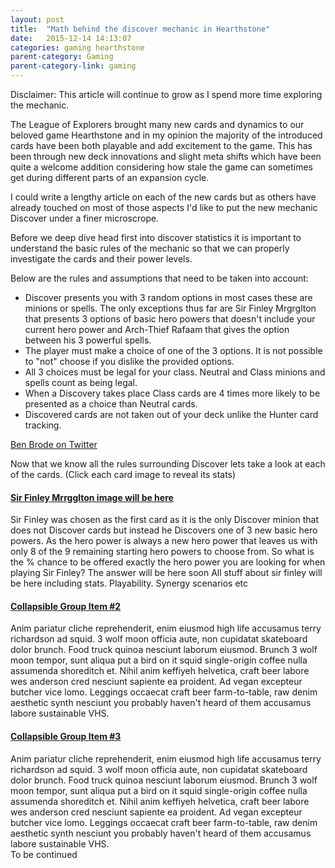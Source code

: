 ```yaml
---
layout: post
title:  "Math behind the discover mechanic in Hearthstone"
date:   2015-12-14 14:13:07
categories: gaming hearthstone
parent-category: Gaming
parent-category-link: gaming
---
```



Disclaimer: This article will continue to grow as I spend more time exploring the mechanic.

<p>The League of Explorers brought many new cards and dynamics to our beloved game Hearthstone and in my opinion the majority of the introduced cards have been both playable and add excitement to the game. This has been through new deck innovations and slight meta shifts which have been quite a welcome addition considering how stale the game can sometimes get during different parts of an expansion cycle. </p>

<p>I could write a lengthy article on each of the new cards but as others have already touched on most of those aspects I'd like to put the new mechanic Discover under a finer microscrope.</p>

<p>Before we deep dive head first into discover statistics it is important to understand the basic rules of the mechanic so that we can properly investigate the cards and their power levels.</p>
<p>Below are the rules and assumptions that need to be taken into account:</p>

* Discover presents you with 3 random options in most cases these are minions or spells. The only exceptions thus far are Sir Finley Mrgrglton that presents 3 options of basic hero powers that doesn't include your current hero power and Arch-Thief Rafaam that gives the option between his 3 powerful spells.
* The player must make a choice of one of the 3 options. It is not possible to "not" choose if you dislike the provided options.
* All 3 choices must be legal for your class. Neutral and Class minions and spells count as being legal.
* When a Discovery takes place Class cards are 4 times more likely to be presented as a choice than Neutral cards.
* Discovered cards are not taken out of your deck unlike the Hunter card tracking.

<a class="embedly-card" href="https://twitter.com/bdbrode/status/666359351980920832">Ben Brode on Twitter</a>
<script async src="//cdn.embedly.com/widgets/platform.js" charset="UTF-8"></script>

<p>Now that we know all the rules surrounding Discover lets take a look at each of the cards. (Click each card image to reveal its stats)</p>

<div class="panel-group" id="accordion" role="tablist" aria-multiselectable="true">
  <div class="panel panel-default">
    <div class="panel-heading" role="tab" id="headingOne">
      <h4 class="panel-title">
        <a role="button" data-toggle="collapse" data-parent="#accordion" href="#collapseOne" aria-expanded="true" aria-controls="collapseOne">
          Sir Finley Mrrgglton image will be here 
        </a>
      </h4>
    </div>
    <div id="collapseOne" class="panel-collapse collapse in" role="tabpanel" aria-labelledby="headingOne">
      <div class="panel-body">
       Sir Finley was chosen as the first card as it is the only Discover minion that does not Discover cards but instead he Discovers one of 3 new basic hero powers. As the hero power is always a new hero power that leaves us with only 8 of the 9 remaining starting hero powers to choose from. So what is the % chance to be offered exactly the hero power you are looking for when playing Sir Finley?
The answer will be here soon
       All stuff about sir finley will be here including stats. Playability. Synergy scenarios etc
      </div>
    </div>
  </div>
  <div class="panel panel-default">
    <div class="panel-heading" role="tab" id="headingTwo">
      <h4 class="panel-title">
        <a class="collapsed" role="button" data-toggle="collapse" data-parent="#accordion" href="#collapseTwo" aria-expanded="false" aria-controls="collapseTwo">
          Collapsible Group Item #2
        </a>
      </h4>
    </div>
    <div id="collapseTwo" class="panel-collapse collapse" role="tabpanel" aria-labelledby="headingTwo">
      <div class="panel-body">
        Anim pariatur cliche reprehenderit, enim eiusmod high life accusamus terry richardson ad squid. 3 wolf moon officia aute, non cupidatat skateboard dolor brunch. Food truck quinoa nesciunt laborum eiusmod. Brunch 3 wolf moon tempor, sunt aliqua put a bird on it squid single-origin coffee nulla assumenda shoreditch et. Nihil anim keffiyeh helvetica, craft beer labore wes anderson cred nesciunt sapiente ea proident. Ad vegan excepteur butcher vice lomo. Leggings occaecat craft beer farm-to-table, raw denim aesthetic synth nesciunt you probably haven't heard of them accusamus labore sustainable VHS.
      </div>
    </div>
  </div>
  <div class="panel panel-default">
    <div class="panel-heading" role="tab" id="headingThree">
      <h4 class="panel-title">
        <a class="collapsed" role="button" data-toggle="collapse" data-parent="#accordion" href="#collapseThree" aria-expanded="false" aria-controls="collapseThree">
          Collapsible Group Item #3
        </a>
      </h4>
    </div>
    <div id="collapseThree" class="panel-collapse collapse" role="tabpanel" aria-labelledby="headingThree">
      <div class="panel-body">
        Anim pariatur cliche reprehenderit, enim eiusmod high life accusamus terry richardson ad squid. 3 wolf moon officia aute, non cupidatat skateboard dolor brunch. Food truck quinoa nesciunt laborum eiusmod. Brunch 3 wolf moon tempor, sunt aliqua put a bird on it squid single-origin coffee nulla assumenda shoreditch et. Nihil anim keffiyeh helvetica, craft beer labore wes anderson cred nesciunt sapiente ea proident. Ad vegan excepteur butcher vice lomo. Leggings occaecat craft beer farm-to-table, raw denim aesthetic synth nesciunt you probably haven't heard of them accusamus labore sustainable VHS.
      </div>
    </div>
  </div>
</div>
To be continued
